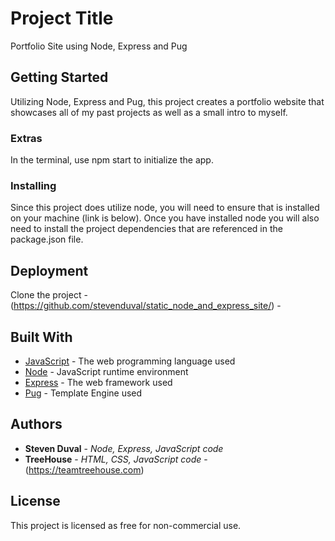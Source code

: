 # Project Title

Portfolio Site using Node, Express and Pug

## Getting Started
Utilizing Node, Express and Pug, this project creates a portfolio website that showcases all of my past projects as well as a small intro to myself.


### Extras
In the terminal, use npm start to initialize the app.



### Installing
Since this project does utilize node, you will need to ensure that is installed on your machine (link is below).  Once you have installed node you will also need to install the project dependencies that are referenced in the package.json file.

## Deployment

Clone the project - (https://github.com/stevenduval/static_node_and_express_site/) -  

## Built With

* [JavaScript](https://developer.mozilla.org/en-US/docs/Web/JavaScript) - The web programming language used
* [Node](https://nodejs.org/en/about/) - JavaScript runtime environment
* [Express](https://expressjs.com/) - The web framework used
* [Pug](https://pugjs.org) - Template Engine used

## Authors

* **Steven Duval** - *Node, Express, JavaScript code*
* **TreeHouse** - *HTML, CSS, JavaScript code* - (https://teamtreehouse.com)

## License

This project is licensed as free for non-commercial use.

